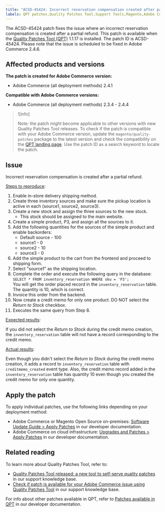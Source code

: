 ```yaml
---
title: "ACSD-45424: Incorrect reservation compensation created after partial refund"
labels: QPT patches,Quality Patches Tool,Support Tools,Magento,Adobe Commerce,cloud infrastructure,on-premises,QPT 1.1.17,incorrect reservation,compensation,partial refund,2.3.4,2.3.4-p2,2.3.5-p1,2.3.5-p2,2.3.6,2.3.6-p1,2.3.7,2.3.7-p1,2.3.7-p2,2.3.7-p3,2.3.7-p4,2.4.0,2.4.0-p1,2.4.1,2.4.1-p1,2.4.2,2.4.2-p1,2.4.2-p2,2.4.3,2.4.3-p1,2.4.3-p2,2.4.3-p3,2.4.4
---
```


The ACSD-45424 patch fixes the issue where an incorrect reservation compensation is created after a partial refund. This patch is available when the [Quality Patches Tool (QPT)](https://support.magento.com/hc/en-us/articles/360047139492) 1.1.17 is installed. The patch ID is ACSD-45424. Please note that the issue is scheduled to be fixed in Adobe Commerce 2.4.6.

## Affected products and versions

**The patch is created for Adobe Commerce version:**

* Adobe Commerce (all deployment methods) 2.4.1

**Compatible with Adobe Commerce versions:**

* Adobe Commerce (all deployment methods) 2.3.4 - 2.4.4

>![info]
>
>Note: the patch might become applicable to other versions with new Quality Patches Tool releases. To check if the patch is compatible with your Adobe Commerce version, update the `magento/quality-patches` package to the latest version and check the compatibility on the [QPT landing page](https://devdocs.magento.com/quality-patches/tool.html#patch-grid). Use the patch ID as a search keyword to locate the patch.

## Issue

Incorrect reservation compensation is created after a partial refund.

<ins>Steps to reproduce</ins>:

1. Enable in-store delivery shipping method.
1. Create three inventory sources and make sure the pickup location is active in each (source1, source2, source3).
1. Create a new stock and assign the three sources to the new stock.
    * This stock should be assigned to the main website.
1. Create a simple product, P3, and assign all the sources to it.
1. Add the following quantities for the sources of the simple product and enable backorders:
    * Default source - 100
    * source1 - 0
    * source2 - 10
    * source3 - 0
1. Add the simple product to the cart from the frontend and proceed to shipping form.
1. Select "source1" as the shipping location.
1. Complete the order and execute the following query in the database:  
    `SELECT * FROM inventory_reservation WHERE sku = 'P3';`  
    You will get the order placed record in the `inventory_reservation` table. The quantity is 10, which is correct.
1. Invoice this order from the backend.
1. Now create a credit memo for only one product. DO NOT select the *Return to Stock* checkbox.
1. Executes the same query from Step 8.

<ins>Expected results</ins>:

If you did not select the *Return to Stock* during the credit memo creation, the `inventory_reservation` table will not have a record corresponding to the credit memo.

<ins>Actual results</ins>:

Even though you didn't select the *Return to Stock* during the credit memo creation, it adds a record to `inventory_reservation` table with `creditmemo_created` event type. Also, the credit memo record added in the `inventory_reservation` table has quantity 10 even though you created the credit memo for only one quantity.

## Apply the patch

To apply individual patches, use the following links depending on your deployment method:

* Adobe Commerce or Magento Open Source on-premises: [Software Update Guide > Apply Patches](https://devdocs.magento.com/guides/v2.4/comp-mgr/patching/mqp.html) in our developer documentation.
* Adobe Commerce on cloud infrastructure: [Upgrades and Patches > Apply Patches](https://devdocs.magento.com/cloud/project/project-patch.html) in our developer documentation.

## Related reading

To learn more about Quality Patches Tool, refer to:

* [Quality Patches Tool released: a new tool to self-serve quality patches](https://support.magento.com/hc/en-us/articles/360047139492) in our support knowledge base.
* [Check if patch is available for your Adobe Commerce issue using Quality Patches Tool](https://support.magento.com/hc/en-us/articles/360047125252) in our support knowledge base.

For info about other patches available in QPT, refer to [Patches available in QPT](https://devdocs.magento.com/quality-patches/tool.html#patch-grid) in our developer documentation.

